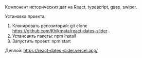 Компонент исторических дат на React, typescript, gsap, swiper.

Установка проекта:

1. Клонировать репозиторий: git clone https://github.com/Khikmata/react-dates-slider .
2. Установить пакеты: npm install
3. Запустить проект: npm start

Деплой:
https://react-dates-slider.vercel.app/
